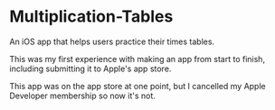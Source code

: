 # Multiplication-Tables
An iOS app that helps users practice their times tables.

This was my first experience with making an app from start to finish, including submitting it to Apple's app store.

This app was on the app store at one point, but I cancelled my Apple Developer membership so now it's not.
